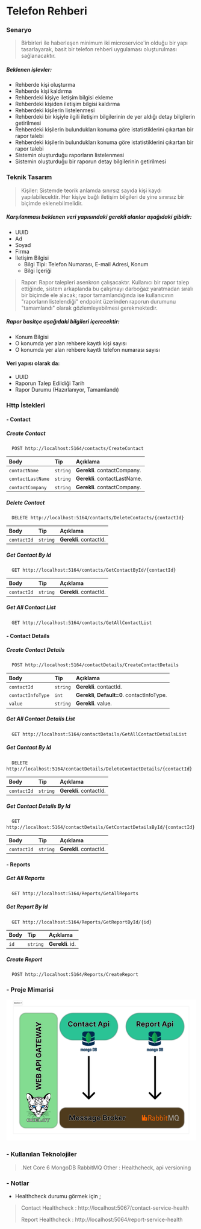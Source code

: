 # Telefon Rehberi

### Senaryo

>  Birbirleri ile haberleşen minimum iki microservice'in olduğu bir yapı tasarlayarak, basit bir telefon rehberi uygulaması oluşturulması sağlanacaktır.
##### Beklenen işlevler:

- Rehberde kişi oluşturma
- Rehberde kişi kaldırma
- Rehberdeki kişiye iletişim bilgisi ekleme
- Rehberdeki kişiden iletişim bilgisi kaldırma
- Rehberdeki kişilerin listelenmesi
- Rehberdeki bir kişiyle ilgili iletişim bilgilerinin de yer aldığı detay bilgilerin 
getirilmesi
- Rehberdeki kişilerin bulundukları konuma göre istatistiklerini çıkartan bir rapor 
talebi
- Rehberdeki kişilerin bulundukları konuma göre istatistiklerini çıkartan bir rapor 
talebi
- Sistemin oluşturduğu raporların listelenmesi
- Sistemin oluşturduğu bir raporun detay bilgilerinin getirilmesi


### Teknik Tasarım

> Kişiler: Sistemde teorik anlamda sınırsız sayıda kişi kaydı yapılabilecektir. Her kişiye bağlı iletişim bilgileri de yine sınırsız bir biçimde eklenebilmelidir.

##### Karşılanması beklenen veri yapısındaki gerekli alanlar aşağıdaki gibidir:
- UUID
- Ad
- Soyad
- Firma
- İletişim Bilgisi
  - Bilgi Tipi: Telefon Numarası, E-mail Adresi, Konum
  - Bilgi İçeriği
> Rapor: Rapor talepleri asenkron çalışacaktır. Kullanıcı bir rapor talep ettiğinde, sistem 
arkaplanda bu çalışmayı darboğaz yaratmadan sıralı bir biçimde ele alacak; rapor 
tamamlandığında ise kullanıcının "raporların listelendiği" endpoint üzerinden raporun 
durumunu "tamamlandı" olarak gözlemleyebilmesi gerekmektedir.
##### Rapor basitçe aşağıdaki bilgileri içerecektir:
- Konum Bilgisi
- O konumda yer alan rehbere kayıtlı kişi sayısı
- O konumda yer alan rehbere kayıtlı telefon numarası sayısı
#### Veri yapısı olarak da:
- UUID
- Raporun Talep Edildiği Tarih
- Rapor Durumu (Hazırlanıyor, Tamamlandı)

### Http İstekleri
#### - Contact
##### Create Contact
```http
  POST http://localhost:5164/contacts/CreateContact
```

| Body | Tip     | Açıklama                |
| :-------- | :------- | :------------------------- |
| `contactName` | `string` | **Gerekli**. contactCompany. |
| `contactLastName` | `string` | **Gerekli**. contactLastName. |
| `contactCompany` | `string` | **Gerekli**. contactCompany. |

##### Delete Contact
```http
  DELETE http://localhost:5164/contacts/DeleteContacts/{contactId}
```

| Body | Tip     | Açıklama                |
| :-------- | :------- | :------------------------- |
| `contactId` | `string` | **Gerekli**. contactId. |

##### Get Contact By Id
```http
  GET http://localhost:5164/contacts/GetContactById/{contactId}
```

| Body | Tip     | Açıklama                |
| :-------- | :------- | :------------------------- |
| `contactId` | `string` | **Gerekli**. contactId. |

##### Get All Contact List  
```http
  GET http://localhost:5164/contacts/GetAllContactList
```
#### - Contact Details
##### Create Contact Details
```http
  POST http://localhost:5164/contactDetails/CreateContactDetails
```

| Body | Tip     | Açıklama                |
| :-------- | :------- | :------------------------- |
| `contactId` | `string` | **Gerekli**. contactId. |
| `contactInfoType` | `int` | **Gerekli**, **Default=0**. contactInfoType. |
| `value` | `string` | **Gerekli**. value. |

##### Get All Contact Details List
```http
  GET http://localhost:5164/contactDetails/GetAllContactDetailsList
```
##### Get Contact By Id
```http
  DELETE http://localhost:5164/contactDetails/DeleteContactDetails/{contactId}
```

| Body | Tip     | Açıklama                |
| :-------- | :------- | :------------------------- |
| `contactId` | `string` | **Gerekli**. contactId. |

##### Get Contact Details By Id
```http
  GET http://localhost:5164/contactDetails/GetContactDetailsById/{contactId}
```

| Body | Tip     | Açıklama                |
| :-------- | :------- | :------------------------- |
| `contactId` | `string` | **Gerekli**. contactId. |

#### - Reports
##### Get All Reports
```http
  GET http://localhost:5164/Reports/GetAllReports
```


##### Get Report By Id
```http
  GET http://localhost:5164/Reports/GetReportById/{id}
```

| Body | Tip     | Açıklama                |
| :-------- | :------- | :------------------------- |
| `id` | `string` | **Gerekli**. id. |

##### Create Report
```http
  POST http://localhost:5164/Reports/CreateReport
```

### - Proje Mimarisi

<p align="center">
  <img  src="https://github.com/alierguc1/TelephoneBook/blob/develop/docs/telephone_book_architec.png?raw=true">
</p>

### - Kullanılan Teknolojiler
> .Net Core 6
> MongoDB
> RabbitMQ
> Other : Healthcheck, api versioning
### - Notlar
- Healthcheck durumu görmek için ; 
> Contact Healthcheck : http://localhost:5067/contact-service-health
> 
> Report Healthcheck : http://localhost:5064/report-service-health

